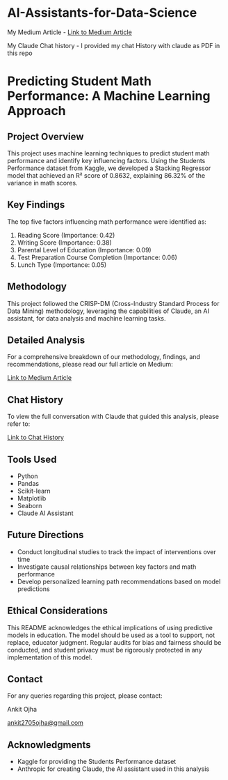 # AI-Assistants-for-Data-Science
My Medium Article - [Link to Medium Article](https://medium.com/@ankit2705ojha/leveraging-ai-assistants-for-data-science-a-crisp-dm-approach-with-claude-84d388c530e0)


My Claude Chat history - I provided my chat History with claude as PDF in this repo

# Predicting Student Math Performance: A Machine Learning Approach

## Project Overview
This project uses machine learning techniques to predict student math performance and identify key influencing factors. Using the Students Performance dataset from Kaggle, we developed a Stacking Regressor model that achieved an R² score of 0.8632, explaining 86.32% of the variance in math scores.

## Key Findings
The top five factors influencing math performance were identified as:
1. Reading Score (Importance: 0.42)
2. Writing Score (Importance: 0.38)
3. Parental Level of Education (Importance: 0.09)
4. Test Preparation Course Completion (Importance: 0.06)
5. Lunch Type (Importance: 0.05)

## Methodology
This project followed the CRISP-DM (Cross-Industry Standard Process for Data Mining) methodology, leveraging the capabilities of Claude, an AI assistant, for data analysis and machine learning tasks.

## Detailed Analysis
For a comprehensive breakdown of our methodology, findings, and recommendations, please read our full article on Medium:

[Link to Medium Article](https://medium.com/@ankit2705ojha/leveraging-ai-assistants-for-data-science-a-crisp-dm-approach-with-claude-84d388c530e0)

## Chat History
To view the full conversation with Claude that guided this analysis, please refer to:

[Link to Chat History](https://claude.ai/chat/22772837-25b4-4ffd-9946-d43fc1838875)

## Tools Used
- Python
- Pandas
- Scikit-learn
- Matplotlib
- Seaborn
- Claude AI Assistant

## Future Directions
- Conduct longitudinal studies to track the impact of interventions over time
- Investigate causal relationships between key factors and math performance
- Develop personalized learning path recommendations based on model predictions

## Ethical Considerations
This README acknowledges the ethical implications of using predictive models in education. The model should be used as a tool to support, not replace, educator judgment. Regular audits for bias and fairness should be conducted, and student privacy must be rigorously protected in any implementation of this model.

## Contact
For any queries regarding this project, please contact:

Ankit Ojha

ankit2705ojha@gmail.com

## Acknowledgments
- Kaggle for providing the Students Performance dataset
- Anthropic for creating Claude, the AI assistant used in this analysis
